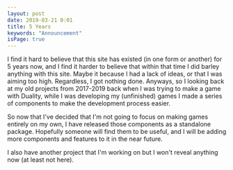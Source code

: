 ```yaml
---
layout: post
date: 2019-03-21 0:01
title: 5 Years
keywords: "Announcement"
isPage: true
---
```


I find it hard to believe that this site has existed (in one form or another) for 5 years now, and I find it harder to believe that within that time I did barley anything with this site. Maybe it because I had a lack of ideas, or that I was aiming too high. Regardless, I got nothing done. Anyways, so I looking back at my old projects from 2017-2019 back when I was trying to make a game with Duality, while I was developing my (unfinished) games I made a series of components to make the development process easier. 

So now that I've decided that I'm not going to focus on making games entirely on my own, I have released those components as a standalone package. Hopefully someone will find them to be useful, and I will be adding more components and features to it in the near future.

I also have another project that I'm working on but I won't reveal anything now (at least not here).